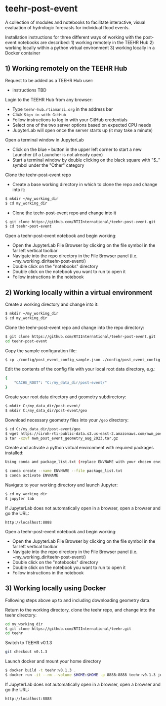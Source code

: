 # teehr-post-event
A collection of modules and notebooks to facilitate interactive, visual evaluation of hydrologic forecasts for individual flood events.  

Installation instructions for three different ways of working with the post-event notebooks are described:  1) working remotely in the TEEHR Hub 2) working locally within a python virtual environment  3) working locally in a Docker container

## 1) Working remotely on the TEEHR Hub

Request to be added as a TEEHR Hub user:
- instructions TBD
  
Login to the TEEHR Hub from any browser: 
- Type ```teehr-hub.rtiamanzi.org``` in the address bar
- Click ```Sign in with GitHub```
- Follow instructions to log in with your GitHub credentials
- Select one of the two server options based on expected CPU needs
- JupyterLab will open once the server starts up (it may take a minute)

Open a terminal window in JupyterLab
- Click on the blue ```+``` button in the upper left corner to start a new Launcher (if a Launcher is not already open) 
- Start a terminal window by double clicking on the black square with "$_" symbol under the "Other" category

Clone the teehr-post-event repo  
- Create a base working directory in which to clone the repo and change into it:
```bash
$ mkdir ~/my_working_dir  
$ cd my_working_dir
```
- Clone the teehr-post-event repo and change into it
```bash
$ git clone https://github.com/RTIInternational/teehr-post-event.git
$ cd teehr-post-event
```
Open a teehr-post-event notebook and begin working:
- Open the JupyterLab File Browser by clicking on the file symbol in the far left vertical toolbar
- Navigate into the repo directory in the File Browser panel (i.e. ~my_working_dir/teehr-post-event/)
- Double click on the "notebooks" directory
- Double click on the notebook you want to run to open it
- Follow instructions in the notebook


## 2) Working locally within a virtual environment

Create a working directory and change into it:  
```bash
$ mkdir ~/my_working_dir  
$ cd my_working_dir
```
Clone the teehr-post-event repo and change into the repo directory:
```bash
$ git clone https://github.com/RTIInternational/teehr-post-event.git
cd teehr-post-event
```
Copy the sample configuration file:
```bash
$ cp ./config/post_event_config_sample.json ./config/post_event_config.json
```
Edit the contents of the config file with your local root data directory, e.g.:
```bash
{
    "CACHE_ROOT": "C:/my_data_dir/post-event/"
}
```
Create your root data directory and geometry subdirectory:
```bash
$ mkdir C:/my_data_dir/post-event/
$ mkdir C:/my_data_dir/post-event/geo
```
Download necessary geometry files into your ```/geo``` directory: 
```bash
$ cd C:/my_data_dir/post-event/geo
$ wget https://ciroh-rti-public-data.s3.us-east-2.amazonaws.com/nwm_post_event_geometry_aug_2023.tar.gz -O nwm_post_event_geometry_aug_2023.tar.gz
$ tar -xzvf nwm_post_event_geometry_aug_2023.tar.gz
```
Create and activate a python virtual environment with required packages installed:
```bash
Using conda and package_list.txt (replace ENVNAME with your chosen environment name):

$ conda create --name ENVNAME --file package_list.txt
$ conda activate ENVNAME
```
Navigate to your working directory and launch Jupyter:
```bash
$ cd my_working_dir
$ jupyter lab
```
If JupyterLab does not automatically open in a browser, open a browser and go the URL: 
```
http://localhost:8888
```

Open a teehr-post-event notebook and begin working:
- Open the JupyterLab File Browser by clicking on the file symbol in the far left vertical toolbar
- Navigate into the repo directory in the File Browser panel (i.e. ~my_working_dir/teehr-post-event/)
- Double click on the "notebooks" directory
- Double click on the notebook you want to run to open it
- Follow instructions in the notebook

## 3) Working locally using Docker
Following steps above up to and including downloading geometry data.

Return to the working directory, clone the teehr repo, and change into the teehr directory:
```bash
cd my_working_dir
$ git clone https://github.com/RTIInternational/teehr.git
cd teehr
```
Switch to TEEHR v0.1.3
```bash
git checkout v0.1.3
```
Launch docker and mount your home directory
```bash
$ docker build -t teehr:v0.1.3 .
$ docker run -it --rm --volume $HOME:$HOME -p 8888:8888 teehr:v0.1.3 jupyter lab --ip 0.0.0.0 $HOME
```

If JupyterLab does not automatically open in a browser, open a browser and go the URL: 
```
http://localhost:8888
```
